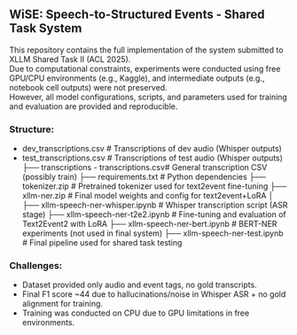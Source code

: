 ## WiSE: Speech-to-Structured Events - Shared Task System

This repository contains the full implementation of the system submitted to XLLM Shared Task II (ACL 2025).  
Due to computational constraints, experiments were conducted using free GPU/CPU environments (e.g., Kaggle), and intermediate outputs (e.g., notebook cell outputs) were not preserved.  
However, all model configurations, scripts, and parameters used for training and evaluation are provided and reproducible.

### Structure:
   - dev_transcriptions.csv             # Transcriptions of dev audio (Whisper outputs)
   - test_transcriptions.csv            # Transcriptions of test audio (Whisper outputs)
   ├── transcriptions - transcriptions.csv# General transcription CSV (possibly train)
   ├── requirements.txt                   # Python dependencies
   ├── tokenizer.zip                      # Pretrained tokenizer used for text2event fine-tuning
   ├── xllm-ner.zip                       # Final model weights and config for text2event+LoRA
   │
   ├── xllm-speech-ner-whisper.ipynb      # Whisper transcription script (ASR stage)
   ├── xllm-speech-ner-t2e2.ipynb         # Fine-tuning and evaluation of Text2Event2 with LoRA
   ├── xllm-speech-ner-bert.ipynb         # BERT-NER experiments (not used in final system)
   ├── xllm-speech-ner-test.ipynb         # Final pipeline used for shared task testing

### Challenges:
   - Dataset provided only audio and event tags, no gold transcripts.
   - Final F1 score ~44 due to hallucinations/noise in Whisper ASR + no gold alignment for training.
   - Training was conducted on CPU due to GPU limitations in free environments.

